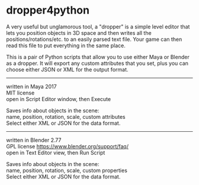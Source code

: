 # dropper4python

A very useful but unglamorous tool, a "dropper" is a simple level editor that lets you position objects in 3D space and then writes all the positions/rotations/etc. to an easily parsed text file. Your game can then read this file to put everything in the same place.

This is a pair of Python scripts that allow you to use either Maya or Blender as a dropper. It will export any custom attributes that you set, plus you can choose either JSON or XML for the output format.

---

written in Maya 2017
<br>MIT license
<br>open in Script Editor window, then Execute

Saves info about objects in the scene:
<br>name, position, rotation, scale, custom attributes
<br>Select either XML or JSON for the data format. 

---

written in Blender 2.77
<br>GPL license https://www.blender.org/support/faq/
<br>open in Text Editor view, then Run Script

Saves info about objects in the scene:
<br>name, position, rotation, scale, custom properties
<br>Select either XML or JSON for the data format. 
